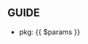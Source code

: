 <script setup>
    import {useData} from 'vitepress';
    const {params} = useData();
    console.log(111, params.value)
</script>
## GUIDE
- pkg: {{ $params }}
